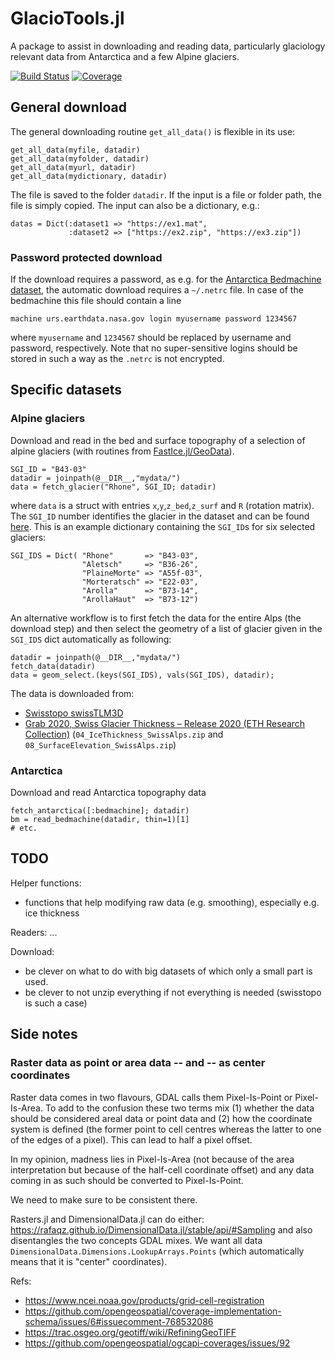 # GlacioTools.jl

A package to assist in downloading and reading data, particularly glaciology relevant data from Antarctica and a few Alpine glaciers.

[![Build Status](https://github.com/eth-vaw-glaciology/GlacioTools.jl/actions/workflows/CI.yml/badge.svg?branch=main)](https://github.com/eth-vaw-glaciology/GlacioTools.jl/actions/workflows/CI.yml?query=branch%3Amain)
[![Coverage](https://codecov.io/gh/eth-vaw-glaciology/GlacioTools.jl/branch/main/graph/badge.svg?token=WDSZG7V5R3)](https://codecov.io/gh/eth-vaw-glaciology/GlacioTools.jl)


## General download
The general downloading routine `get_all_data()` is flexible in its use:
```
get_all_data(myfile, datadir)
get_all_data(myfolder, datadir)
get_all_data(myurl, datadir)
get_all_data(mydictionary, datadir)
```
The file is saved to the folder `datadir`. If the input is a file or folder path, the file is simply copied. The input can also be a dictionary, e.g.:
```
datas = Dict(:dataset1 => "https://ex1.mat",
             :dataset2 => ["https://ex2.zip", "https://ex3.zip"])
```

### Password protected download
If the download requires a password, as e.g. for the [Antarctica
Bedmachine
dataset](https://urs.earthdata.nasa.gov/oauth/authorize?client_id=_JLuwMHxb2xX6NwYTb4dRA&response_type=code&redirect_uri=https%3A%2F%2Fn5eil01u.ecs.nsidc.org%2FOPS%2Fredirect&state=aHR0cDovL241ZWlsMDF1LmVjcy5uc2lkYy5vcmcvTUVBU1VSRVMvTlNJREMtMDc1Ni4wMDIvMTk3MC4wMS4wMS9CZWRNYWNoaW5lQW50YXJjdGljYV8yMDIwLTA3LTE1X3YwMi5uYw),
the automatic download requires a `~/.netrc` file. In case of the bedmachine this file should contain a line
```
machine urs.earthdata.nasa.gov login myusername password 1234567
```
where `myusername` and `1234567` should be replaced by username and password, respectively. Note that no super-sensitive logins should be stored in such a way as the `.netrc` is not encrypted.

## Specific datasets

### Alpine glaciers
Download and read in the bed and surface topography of a selection of alpine glaciers (with routines from [FastIce.jl/GeoData](https://github.com/PTsolvers/FastIce.jl/tree/main/GeoData)).
```
SGI_ID = "B43-03"
datadir = joinpath(@__DIR__,"mydata/")
data = fetch_glacier("Rhone", SGI_ID; datadir)
```
where `data` is a struct with entries `x`,`y`,`z_bed`,`z_surf` and `R` (rotation matrix). The `SGI_ID` number identifies the glacier in the dataset and can be found [here](https://www.research-collection.ethz.ch/bitstream/handle/20.500.11850/434697/00_TablesIllustrations(updatedversion).pdf?sequence=39&isAllowed=y). This is an example dictionary containing the `SGI_ID`s for six selected glaciers:
```
SGI_IDS = Dict( "Rhone"       => "B43-03",
                "Aletsch"     => "B36-26",
                "PlaineMorte" => "A55f-03",
                "Morteratsch" => "E22-03",
                "Arolla"      => "B73-14",
                "ArollaHaut"  => "B73-12")
```

An alternative workflow is to first fetch the data for the entire Alps (the download step) and then select the geometry of a list of glacier given in the `SGI_IDS` dict automatically as following:
```
datadir = joinpath(@__DIR__,"mydata/")
fetch_data(datadir)
data = geom_select.(keys(SGI_IDS), vals(SGI_IDS), datadir);
```

The data is downloaded from:
- [Swisstopo swissTLM3D](https://www.swisstopo.admin.ch/en/geodata/landscape/tlm3d.html#download)
- [Grab 2020, Swiss Glacier Thickness – Release 2020 (ETH Research Collection)](https://www.research-collection.ethz.ch/handle/20.500.11850/434697) (`04_IceThickness_SwissAlps.zip` and `08_SurfaceElevation_SwissAlps.zip`)

### Antarctica
Download and read Antarctica topography data
```
fetch_antarctica([:bedmachine]; datadir)
bm = read_bedmachine(datadir, thin=1)[1]
# etc.
```

## TODO
Helper functions:
- functions that help modifying raw data (e.g. smoothing), especially e.g. ice thickness

Readers:
...

Download:
- be clever on what to do with big datasets of which only a small part is used.
- be clever to not unzip everything if not everything is needed
  (swisstopo is such a case)

## Side notes

### Raster data as point or area data -- and -- as center coordinates

Raster data comes in two flavours, GDAL calls them Pixel-Is-Point or
Pixel-Is-Area.  To add to the confusion these two terms mix (1)
whether the data should be considered areal data or point data and (2)
how the coordinate system is defined (the former point to cell centres
whereas the latter to one of the edges of a pixel).  This can lead to
half a pixel offset.

In my opinion, madness lies in Pixel-Is-Area (not because of the area
interpretation but because of the half-cell coordinate offset) and any
data coming in as such should be converted to Pixel-Is-Point.

We need to make sure to be consistent there.

Rasters.jl and DimensionalData.jl can do either:
https://rafaqz.github.io/DimensionalData.jl/stable/api/#Sampling and
also disentangles the two concepts GDAL mixes.  We want all data
`DimensionalData.Dimensions.LookupArrays.Points` (which automatically
means that it is "center" coordinates).


Refs:
- https://www.ncei.noaa.gov/products/grid-cell-registration
- https://github.com/opengeospatial/coverage-implementation-schema/issues/6#issuecomment-768532086
- https://trac.osgeo.org/geotiff/wiki/RefiningGeoTIFF
- https://github.com/opengeospatial/ogcapi-coverages/issues/92
